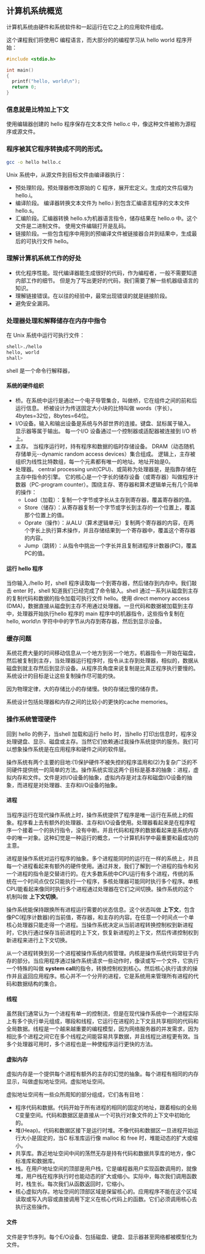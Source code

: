 ## 计算机系统概览

计算机系统由硬件和系统软件和一起运行在它之上的应用软件组成。

这个课程我们将使用C 编程语言，而大部分的的编程学习从 hello world 程序开始：

```c
#include <stdio.h>

int main()
{
  printf("hello, world\n");
  return 0;
}
```

### 信息就是比特加上下文

使用编辑器创建的 hello 程序保存在文本文件 hello.c 中，像这种文件被称为源程序或源文件。

### 程序被其它程序转换成不同的形式。

```bash
gcc -o hello hello.c
```

Unix 系统中，从源文件到目标文件由编译器执行：
* 预处理阶段。预处理器修改原始的 C 程序，展开宏定义。生成的文件后缀为 hello.i。
* 编译阶段。 编译器转换文本文件为 hello.i 到包含汇编语言程序的文本文件 hello.s。
* 汇编阶段。汇编器转换 hello.s为机器语言指令，储存结果在 hello.o 中。这个文件是二进制文件。
  使用文件编辑打开是乱码。
* 链接阶段。一些包含程序中用到的预编译文件被链接器合并到结果中，生成最后的可执行文件 hello。

### 理解计算机系统工作的好处

* 优化程序性能。现代编译器能生成很好的代码，作为编程者，一般不需要知道内部工作的细节。
  但是为了写出更好的代码，我们需要了解一些机器级语言的知识。
* 理解链接错误。在以往的经验中，最常出现错误的就是链接阶段。
* 避免安全漏洞。

### 处理器处理和解释储存在内存中指令

在 Unix 系统中运行可执行文件：

```bash
shell>./hello
hello, world
shall>
```

shell 是一个命令行解释器，

#### 系统的硬件组织
* 桥。在系统中运行是通过一个电子导管集合，叫做桥，它在组件之间的前和后运行信息。
  桥被设计为传送固定大小块的比特叫做 words（字长）。4bytes=32位，8bytes=64位。
* I/O设备。输入和输出设备是系统与外部世界的连接。键盘、鼠标属于输入。显示器等属于输出。
  每一个I/O 设备通过一个控制器或适配器被连接到 I/O 桥上。
* 主存。 当程序运行时，持有程序和数据的临时存储设备。 
  DRAM（动态随机存储单元--dynamic random access devices）集合组成。
  逻辑上，主存被组织为线性比特数组，每一个元素都有唯一的地址。地址开始是0。
* 处理器。 central processing unit(CPU)、或简称为处理器是，是指靠存储在主存中指令的引擎。
  它的核心是一个字长的储存设备（或寄存器）叫做程序计数器（PC-program counter）。围绕主存、寄存器和算术逻辑单元有几个简单的操作：
  * Load（加载）：复制一个字节或字长从主存到寄存器，覆盖寄存器的值。
  * Store（储存）：从寄存器复制一个字节或字长到主存的一个位置上，覆盖那个位置上的值。
  * Oprate（操作）：从ALU（算术逻辑单元）复制两个寄存器的内容，在两个字长上执行算术操作，并且存储结果到一个寄存器中，覆盖这个寄存器的内容。
  * Jump（跳转）：从指令中挑出一个字长并且复制进程序计数器(PC)，覆盖PC的值。

#### 运行 hello 程序

当你输入./hello 时，shell 程序读取每一个到寄存器，然后储存到内存中。我们敲击 enter 时，shell 知道我们已经完成了命令输入。shell 通过一系列从磁盘到主存的复制代码和数据的指令加载可执行文件 hello。使用 direct memory access (DMA)，数据直接从磁盘到主存不用通过处理器。一旦代码和数据被加载到主存中，处理器开始执行hello 程序的 main 程序中的机器指令，这些指令复制在 hello, world\n 字符中中的字节从内存到寄存器，然后到显示设备。

### 缓存问题

系统花费大量的时间移动信息从一个地方到另一个地方。机器指令一开始在磁盘，然后被复制到主存，当处理器运行程序时，指令从主存到处理器，相似的，数据从磁盘到就主存然后到显示设备。从程序员角度来说复制是比真正程序执行要慢的。系统设计的目标是让这些复制操作尽可能的快。

因为物理定律，大的存储比小的存储慢。快的存储比慢的储存贵。

系统设计包括处理器和内存之间的比较小的更快的cache memories。 

### 操作系统管理硬件

回到 hello 的例子，当shell 加载和运行 hello 时，当hello 打印出信息时，程序没处理键盘、显示、磁盘或主存。当然它们依赖通过我操作系统提供的服务。我们可以想象操作系统是在应用程序和硬件之间的软件层。

操作系统有两个主要的目地:(1)保护硬件不被失控的程序滥用和(2)为复杂广泛的不同硬件提供统一的简单的方法。操作系统实现这两个目标是基本的抽象：进程，虚拟内存和文件。文件是对I/O设备的抽象，虚拟内存是对主存和磁盘I/O设备的抽象，而进程是对处理器、主存和I/O设备的抽象。

#### 进程

当程序运行在现代操作系统上时，操作系统提供了程序是唯一运行在系统上的假象。程序看上去有额外的处理器、主存和I/O设备使用。处理器看起来是在程序程序一个接着一个的执行指令，没有中断。并且代码和程序的数据看起来是系统内存中的唯一对象。这种幻觉是一种运行的概念，一个计算机科学中最重要和最成功的主意。

进程是操作系统对运行程序的抽象。多个进程能同时的运行在一样的系统上，并且每一个进程看起来有额外的硬件使用。通过并发，我们了解到一个进程的指令和另一个进程的指令是交替进行的。在大多数系统中CPU运行有多个进程，传统的系统在一个时间点仅仅只能执行一个程序，多核处理器可能同时执行多个程序。单核CPU能看起来像同时执行多个进程通过处理器在它们之间切换。操作系统的这个机制叫做 **上下文切换**。

操作系统能保持跟换所有进程运行需要的状态信息。这个状态叫做 **上下文**，包含像PC(程序计数器)的当前值，寄存器，和主存的内容。在任意一个时间点一个单核心处理器只能走得一个进程。当操作系统决定从当前进程转换控制权到新进程时，它执行通过保存当前进程的上下文，恢复新进程的上下文，然后传递控制权到新进程来进行上下文切换。

从一个进程转换到另一个进程被操作系统内核管理。内核是操作系统代码常驻于内存的部分。当应用程序通过操作系统请求一些动作时，像读或写一个文件，它执行一个特殊的叫做 **system call**的指令，转换控制权到核心。然后核心执行请求的操作并且返回应用程序。核心并不一个分开的进程，它是系统用来管理所有进程的代码和数据结构的集合。

#### 线程

虽然我们通常认为一个进程有单一的控制流，但是在现代操作系统中一个进程实际上有多个执行单元组成，哪段和线程，它运行在进程的上下文且共享相同的代码和全局数据。线程是一个越来越重要的编程模型，因为网络服务器的并发需求，因为相比多个进程之间它在多个线程之间能容易共享数据，并且线程比进程更有效。当多个处理器可用时，多个进程也是一种使程序运行更快的方法。

#### 虚拟内存

虚拟内存是一个提供每个进程有额外的主存的幻觉的抽象。每个进程有相同的内存显示，叫做虚拟地址空间。虚拟地址空间。

虚拟地址空间有一些众所周知的部分组成，它们各有目地：

* 程序代码和数据。代码开始于所有进程的相同的固定的地址，跟着相似的全局C变量空间。代码和数据区是直接从一个可执行对象文件的上下文中初始化的。
* 堆(Heap)。代码和数据区接下是运行时堆。不像代码和数据区一旦进程开始运行大小是固定的，当C 标准库运行像 malloc 和 free 时，堆能动态的扩大或缩小。
* 共享库。靠近地址空间中间的荡然无存是持有代码和数据共享库的地方，像C 标准库和数据库。
* 栈。在用户地址空间的顶部是用户栈，它是编程器用户实现函数调用的，就像堆，用户栈在程序执行时也能动态的扩大或缩小。实际中，每次我们调用函数时，栈生长。每次我们从函数返回时，它缩小。
* 核心虚拟内存。地址空间的顶部区域是保留核心的。应用程序不能在这个区域读取或写入内容或直接调用下定义在核心代码上的函数。它们必须调用核心去执行这些操作。

#### 文件

文件是字节序列。每个E/O设备、包括磁盘、键盘、显示器甚至网络都被模型化为文件。